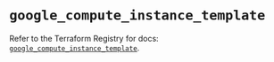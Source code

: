 # `google_compute_instance_template`

Refer to the Terraform Registry for docs: [`google_compute_instance_template`](https://registry.terraform.io/providers/hashicorp/google-beta/6.24.0/docs/resources/google_compute_instance_template).
